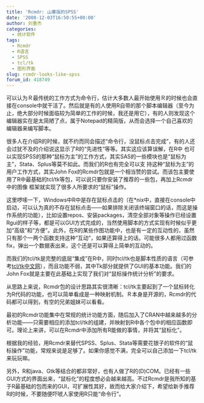 ```yaml
---
title: 'Rcmdr: 山寨版的SPSS'
date: '2008-12-03T16:50:55+00:00'
author: 刘重杰
categories:
  - 统计软件
tags:
  - Rcmdr
  - R语言
  - SPSS
  - tcl/tk
  - 图形界面
slug: rcmdr-looks-like-spss
forum_id: 418749
---
```


可以认为Ｒ最传统的工作方式为命令行，估计大多数人最开始使用Ｒ的时候也会直接在console中就干活了。然后就是有的人使用R自带的那个脚本编辑器（至今为止，绝大部分时候面临较为简单的工作的时候，我还是用它），有的人则发现这个编辑器实在是太简陋了点，属于Notepad的精简版，从而会选择一个自己喜欢的编辑器来编写脚本。

很多人在介绍R的时候，就不约而同会描述“命令行，没鼠标点击完成”，有的人还会过犹不及的介绍说这显示了R的“先进性”等等。其实这应该算误解，在R中 也可以实现SPSS的那种“鼠标为主”的工作方式，其实SAS的一些模块也是“鼠标为主”，Stata、Splus等莫不如此。而我们的R也有完全可以支 持这种“鼠标为主”的用户工作方式，其实John Fox的Rcmdr包就是一个相当赞的尝试。而该包主要使用了R中最基础的tcl/tk等包，可以说只要你安装了推荐的一些包，再加上Rcmdr中的图像 框架就实现了很多人所要求的“鼠标”操作。<!--more-->

这里啰嗦一下，Windows中R中是存在鼠标点击的（在*nix中，直接在console中启动，可以认为真的不存在鼠标点击——如果排除关闭该终端窗口的话，而这是操作系统的功能），比如设置repos、安装packages，清空全部对象等操作已经设置Rgui的样子等，都是可以GUI方式完成的，当然使用脚本的方式实现有时候似乎更加“高级”和“方便”。此外，在R的某些作图功能中，也是有一定的互动性的，虽然只有那个一两个函数支持这种“互动”，如果还算得上的话。可能很多人都用过函数fix，弹出一个数据表出来，这个还是可以算得上简单的互动的。

而我们的tcl/tk是完整的底层“集成”在R中，同时tcl/tk也是脚本性质的语言（可参考[tcl/tk中文网](http://www.tclchina.com)），而且功能不弱，其中Tk部分就提供了GUI的基本功能。我们的John Fox就是主要在此基础上实现了我们对“鼠标操作统计分析”的要求。

从思路上来说，Rcmdr包的设计思路其实很清晰：tcl/tk主要起到了一个鼠标转化为R代码的功能，也可以简单看成是一种映射机制。Ｒ本身是开源的，Rcmdr的代码都可以得到，有空的兄弟姐妹可以看看。

最初的Rcmdr功能集中在常规的统计功能方面，随后加入了CRAN中越来越多的分析功能——只需要相应的添加tcl/tk的组建，并映射到R中各个包中的相应函数即可。理论上来讲，可以在Rcmdr中添加所有R能做的事情，并将其“鼠标化”。

根据我的经验，用Rcmdr来替代SPSS、Splus、Stata等需要花银子的软件的“鼠标操作”功能，常规来说是足够了。如果你感觉不满，完全可以自己添加一下tcl/tk来玩玩嘛。

另外，R和java、Gtk等结合的都非常好，也有人做了R的(D)COM。已经有一些GUI方式的界面出来，“鼠标化”的程度想必会越来越高。不过Rcmdr是我所知的基于R最基础的包而来的GUI，可扩展性其好，故而给大家介绍下，希望给新手推荐R的时候，不要随便吓唬人家使用R只能“命令行”。
